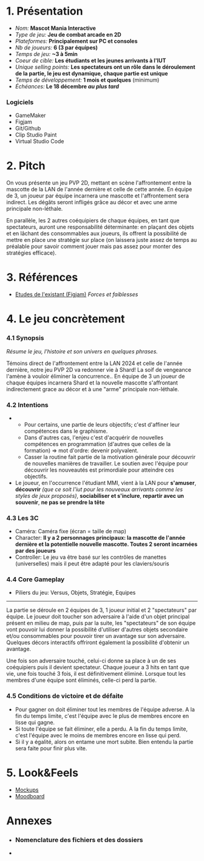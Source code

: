 # 1. Présentation
- *Nom:* **Mascot Mania Interactive**
- *Type de jeu:* **Jeu de combat arcade en 2D**
- *Plateformes:* **Principalement sur PC et consoles**
- *Nb de joueurs:* **6 (3 par équipes)**
- *Temps de jeu:* **~3 à 5min**
- *Coeur de cible:* **Les étudiants et les jeunes arrivants à l'IUT**
- *Unique selling points:* **Les spectateurs ont un rôle dans le déroulement de la partie, le jeu est dynamique, chaque partie est unique**
- *Temps de développement:* **1 mois et quelques** (minimum)
- *Échéances:* **Le 18 décembre _au plus tard_**
### Logiciels
- GameMaker
- Figjam
- Git/Github
- Clip Studio Paint
- Virtual Studio Code
# 2. Pitch
On vous présente un jeu PVP 2D, mettant en scène l'affrontement entre la mascotte de la LAN de l'année dernière et celle de cette année. En équipe de 3, un joueur par équipe incarnera une mascotte et l'affrontement sera indirect. Les dégâts seront infligés grâce au décor et avec une arme principale non-léthale.

En parallèle, les 2 autres coéquipiers de chaque équipes, en tant que spectateurs, auront une responsabilité déterminante: en plaçant des objets et en lâchant des consommables aux joueurs, ils offrent la possibilité de mettre en place une stratégie sur place (on laissera juste assez de temps au préalable pour savoir comment jouer mais pas assez pour monter des stratégies efficace).
# 3. Références
- [Etudes de l'existant (Figjam)](https://www.figma.com/board/TzOCzQbDci5kVt4ebz25BO/Etude-de-l'existant?node-id=0-1&t=lUCQrGcGdsUSomjn-1) *_Forces et faiblesses_*
# 4. Le jeu concrètement
### 4.1 **Synopsis**
*Résume le jeu, l’histoire et son univers en quelques phrases.*

Témoins direct de l'affrontement entre la LAN 2024 et celle de l'année dernière, notre jeu PVP 2D va redonner vie à Shard! La soif de vengeance l'amène à vouloir éliminer la concurrence.. En équipe de 3 un joueur de chaque équipes incarnera Shard et la nouvelle mascotte s'affrontant indirectement grace au décor et à une "arme" principale non-léthale.

### 4.2 **Intentions**
- 
  - Pour certains, une partie de leurs objectifs; c'est d'affiner leur compétences dans le graphisme.
  - Dans d'autres cas, l'enjeu c'est d'acquérir de nouvelles compétences en programmation (d'autres que celles de la formation) => mot d'ordre: devenir polyvalent.
  - Casser la routine fait partie de la motivation générale pour découvrir de nouvelles manières de travailler. Le soutien avec l'équipe pour découvrir les nouveautés est primordiale pour atteindre ces objectifs.
- Le joueur, en l'occurrence l'étudiant MMI, vient à la LAN pour **s'amuser**, **découvrir** *(que ce soit l'iut pour les nouveaux arrivants comme les styles de jeux proposés)*, **sociabiliser et s'inclure**, **repartir avec un souvenir**, **ne pas se prendre la tête**

### 4.3 **Les 3C**
   - Caméra: Caméra fixe (écran = taille de map)
   - Character: **Il y a 2 personnages principaux: la mascotte de l'année dernière et la potentielle nouvelle mascotte. Toutes 2 seront incarnées par des joueurs**
   - Controller: Le jeu va être basé sur les contrôles de manettes (universelles) mais il peut être adapté pour les claviers/souris

### 4.4 **Core Gameplay**
   - Piliers du jeu: Versus, Objets, Stratégie, Equipes
---
La partie se déroule en 2 équipes de 3, 1 joueur initial et 2 "spectateurs" par équipe. Le joueur doit toucher son adversaire à l'aide d'un objet principal présent en milieu de map, puis par la suite, les "spectateurs" de son équipe vont pouvoir lui donner la possibilité d'utiliser d'autres objets secondaire et/ou consommables pour pouvoir tirer un avantage sur son adversaire. Quelques décors interactifs offriront également la possibilité d'obtenir un avantage.

Une fois son adversaire touché, celui-ci donne sa place à un de ses coéquipiers puis il devient spectateur. Chaque joueur a 3 hits en tant que vie, une fois touché 3 fois, il est définitivement éliminé. Lorsque tout les membres d'une équipe sont éliminés, celle-ci perd la partie.

### 4.5 **Conditions de victoire et de défaite**
   - Pour gagner on doit éliminer tout les membres de l'équipe adverse. A la fin du temps limite, c'est l'équipe avec le plus de membres encore en lisse qui gagne.
   - Si toute l'équipe se fait éliminer, elle a perdu. A la fin du temps limite, c'est l'équipe avec le moins de membres encore en lisse qui perd.
   - Si il y a égalité, alors on entame une mort subite. Bien entendu la partie sera faite pour finir plus vite.
# 5. Look&Feels
- [Mockups](/concept/mockups)
- [Moodboard]()
# Annexes
- ### Nomenclature des fichiers et des dossiers
-

